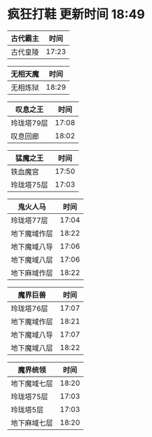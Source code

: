 # 疯狂打鞋 更新时间 18:49

| 古代霸主   | 时间    |
|--------|-------|
| 古代皇陵 | 17:23 |

| 无相天魔   | 时间    |
|--------|-------|
| 无相炼狱 | 18:29 |

| 叹息之王   | 时间    |
|--------|-------|
| 玲珑塔79层 | 17:08 |
| 叹息回廊 | 18:02 |

| 猛魔之王   | 时间    |
|--------|-------|
| 铁血魔宫 | 17:50 |
| 玲珑塔75层 | 17:03 |

| 鬼火人马   | 时间    |
|--------|-------|
| 玲珑塔77层 | 17:04 |
| 地下魔域作层 | 18:22 |
| 地下魔域八导 | 17:06 |
| 地下魔域八层 | 17:06 |
| 地下麻域作层 | 18:22 |

| 魔界巨兽   | 时间    |
|--------|-------|
| 玲珑塔76层 | 17:07 |
| 地下魔域作层 | 18:21 |
| 地下魔域八导 | 17:07 |
| 地下魔域八层 | 18:22 |

| 魔界统领   | 时间    |
|--------|-------|
| 地下魔域七层 | 18:20 |
| 玲珑塔75层 | 17:03 |
| 玲珑塔5层 | 17:03 |
| 地下麻域七层 | 18:20 |